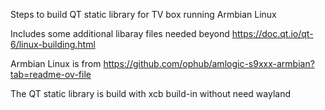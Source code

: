 Steps to build QT static library for TV box running Armbian Linux

Includes some additional libaray files needed beyond https://doc.qt.io/qt-6/linux-building.html

Armbian Linux is from https://github.com/ophub/amlogic-s9xxx-armbian?tab=readme-ov-file

The QT static library is build with xcb build-in without need wayland
